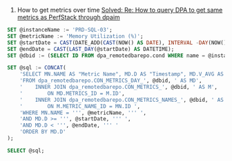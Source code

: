 1. How to get metrics over time [Solved: Re: How to query DPA to get same metrics as PerfStack through dpaim](https://thwack.solarwinds.com/t5/DPA-Discussions/How-to-query-DPA-database-to-get-same-metrics-as-Perfstack/m-p/226610#M1216)

```sql
SET @instanceName := 'PRD-SQL-03';
SET @metricName := 'Memory Utilization (%)';
SET @startDate = CAST(DATE_ADD(CAST(NOW() AS DATE), INTERVAL -DAY(NOW()) + 1 DAY) AS DATETIME);
SET @endDate = CAST(LAST_DAY(@startDate) AS DATETIME);
SET @dbid := (SELECT ID FROM dpa_remotedbarepo.cond WHERE name = @instanceName);

SET @sql := CONCAT(
    'SELECT MN.NAME AS "Metric Name", MD.D AS "Timestamp", MD.V_AVG AS "Metric Avg Value", MD.V_MAX AS "Metric Max Value"',
    'FROM dpa_remotedbarepo.CON_METRICS_DAY_', @dbid, ' AS MD',
    '    INNER JOIN dpa_remotedbarepo.CON_METRICS_', @dbid, ' AS M',
    '        ON MD.METRICS_ID = M.ID',
    '    INNER JOIN dpa_remotedbarepo.CON_METRICS_NAMES_', @dbid, ' AS MN',
    '        ON M.METRIC_NAME_ID = MN.ID ',
    'WHERE MN.NAME = ''', @metricName, ''' ',
    'AND MD.D >= ''', @startDate, ''' ',
    'AND MD.D < ''', @endDate, ''' '
    'ORDER BY MD.D'
);

SELECT @sql;
```
